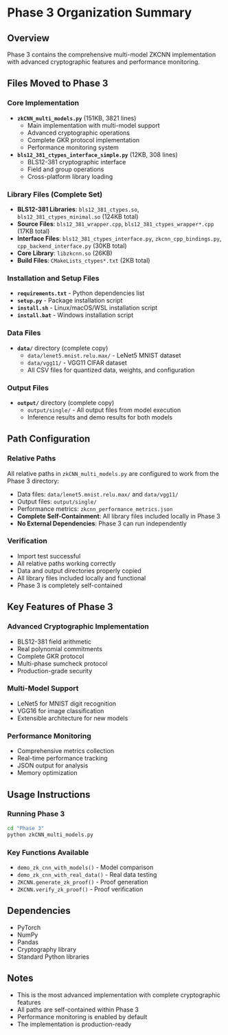 # Phase 3 Organization Summary

## Overview
Phase 3 contains the comprehensive multi-model ZKCNN implementation with advanced cryptographic features and performance monitoring.

## Files Moved to Phase 3

### Core Implementation
- **`zkCNN_multi_models.py`** (151KB, 3821 lines)
  - Main implementation with multi-model support
  - Advanced cryptographic operations
  - Complete GKR protocol implementation
  - Performance monitoring system
- **`bls12_381_ctypes_interface_simple.py`** (12KB, 308 lines)
  - BLS12-381 cryptographic interface
  - Field and group operations
  - Cross-platform library loading

### Library Files (Complete Set)
- **BLS12-381 Libraries**: `bls12_381_ctypes.so`, `bls12_381_ctypes_minimal.so` (124KB total)
- **Source Files**: `bls12_381_wrapper.cpp`, `bls12_381_ctypes_wrapper*.cpp` (17KB total)
- **Interface Files**: `bls12_381_ctypes_interface.py`, `zkcnn_cpp_bindings.py`, `cpp_backend_interface.py` (30KB total)
- **Core Library**: `libzkcnn.so` (26KB)
- **Build Files**: `CMakeLists_ctypes*.txt` (2KB total)

### Installation and Setup Files
- **`requirements.txt`** - Python dependencies list
- **`setup.py`** - Package installation script
- **`install.sh`** - Linux/macOS/WSL installation script
- **`install.bat`** - Windows installation script

### Data Files
- **`data/`** directory (complete copy)
  - `data/lenet5.mnist.relu.max/` - LeNet5 MNIST dataset
  - `data/vgg11/` - VGG11 CIFAR dataset
  - All CSV files for quantized data, weights, and configuration

### Output Files
- **`output/`** directory (complete copy)
  - `output/single/` - All output files from model execution
  - Inference results and demo results for both models

## Path Configuration

### Relative Paths
All relative paths in `zkCNN_multi_models.py` are configured to work from the Phase 3 directory:
- Data files: `data/lenet5.mnist.relu.max/` and `data/vgg11/`
- Output files: `output/single/`
- Performance metrics: `zkcnn_performance_metrics.json`
- **Complete Self-Containment**: All library files included locally in Phase 3
- **No External Dependencies**: Phase 3 can run independently

### Verification
- Import test successful
- All relative paths working correctly
- Data and output directories properly copied
- All library files included locally and functional
- Phase 3 is completely self-contained

## Key Features of Phase 3

### Advanced Cryptographic Implementation
- BLS12-381 field arithmetic
- Real polynomial commitments
- Complete GKR protocol
- Multi-phase sumcheck protocol
- Production-grade security

### Multi-Model Support
- LeNet5 for MNIST digit recognition
- VGG16 for image classification
- Extensible architecture for new models

### Performance Monitoring
- Comprehensive metrics collection
- Real-time performance tracking
- JSON output for analysis
- Memory optimization

## Usage Instructions

### Running Phase 3
```bash
cd "Phase 3"
python zkCNN_multi_models.py
```

### Key Functions Available
- `demo_zk_cnn_with_models()` - Model comparison
- `demo_zk_cnn_with_real_data()` - Real data testing
- `ZKCNN.generate_zk_proof()` - Proof generation
- `ZKCNN.verify_zk_proof()` - Proof verification

## Dependencies
- PyTorch
- NumPy
- Pandas
- Cryptography library
- Standard Python libraries

## Notes
- This is the most advanced implementation with complete cryptographic features
- All paths are self-contained within Phase 3
- Performance monitoring is enabled by default
- The implementation is production-ready
